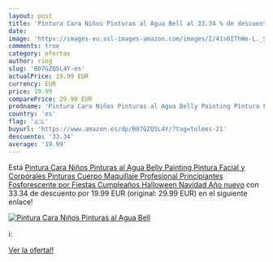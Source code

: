 ```yaml
---
layout: post
title: 'Pintura Cara Niños Pinturas al Agua Bell al 33.34 % de descuento'
date: 
image: 'https://images-eu.ssl-images-amazon.com/images/I/41s6IThWe-L._SL200_.jpg'
comments: true
category: ofertas
author: ring
slug: 'B07GZQ5L4Y-es'
actualPrice: 19.99 EUR
currency: EUR
price: 19.99
comparePrice: 29.99 EUR
prodname: 'Pintura Cara Niños Pinturas al Agua Belly Painting Pintura Facial y Corporales Pinturas Cuerpo Maquillaje Profesional Principiantes Fosforescente por Fiestas Cumpleaños  Halloween  Navidad  Año nuevo'
country: 'es'
flag: '🇪🇸'
buyurl: 'https://www.amazon.es/dp/B07GZQ5L4Y/?tag=tolees-21'
descuento: '33.34'
average: '19.99'
---
```


Está [Pintura Cara Niños Pinturas al Agua Belly Painting Pintura Facial y Corporales Pinturas Cuerpo Maquillaje Profesional Principiantes Fosforescente por Fiestas Cumpleaños  Halloween  Navidad  Año nuevo](https://www.amazon.es/dp/B07GZQ5L4Y/?tag=tolees-21) con 33.34 de descuento por 19.99 EUR (original: 29.99 EUR) en el siguiente enlace!

[![Pintura Cara Niños Pinturas al Agua Bell](https://images-eu.ssl-images-amazon.com/images/I/41s6IThWe-L._SL200_.jpg)](https://www.amazon.es/dp/B07GZQ5L4Y/?tag=tolees-21)

ℹ️:


[Ver la oferta!!](https://www.amazon.es/dp/B07GZQ5L4Y/?tag=tolees-21)
